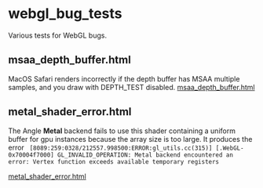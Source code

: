# webgl_bug_tests
Various tests for WebGL bugs.

## msaa_depth_buffer.html
MacOS Safari renders incorrectly if the depth buffer has MSAA multiple samples, and you draw with DEPTH_TEST disabled.
[msaa_depth_buffer.html](https://brendan-duncan.github.io/webgl_bug_tests/msaa_depth_buffer.html)

## metal_shader_error.html
The Angle **Metal** backend fails to use this shader containing a uniform buffer for gpu instances because the
array size is too large. It produces the error ```
[8089:259:0328/212557.998500:ERROR:gl_utils.cc(315)] [.WebGL-0x70004f7000] GL_INVALID_OPERATION: Metal backend encountered an error: Vertex function exceeds available temporary registers```

[metal_shader_error.html](https://brendan-duncan.github.io/webgl_bug_tests/metal_shader_error.html)
